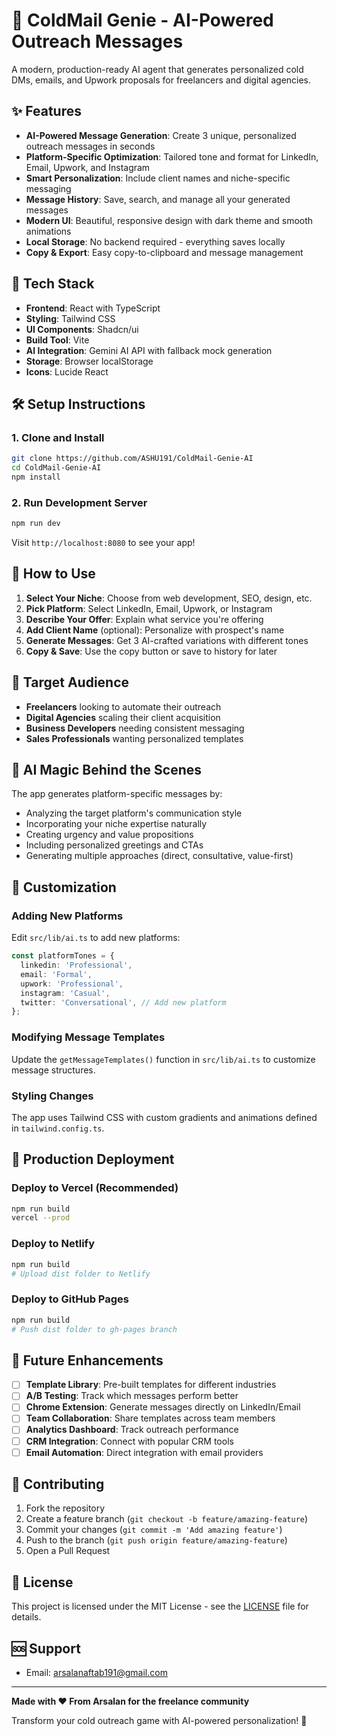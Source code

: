     
# 🧞 ColdMail Genie - AI-Powered Outreach Messages  
 
A modern, production-ready AI agent that generates personalized cold DMs, emails, and Upwork proposals for freelancers and digital agencies.

## ✨ Features              
                
- **AI-Powered Message Generation**: Create 3 unique, personalized outreach messages in seconds                
- **Platform-Specific Optimization**: Tailored tone and format for LinkedIn, Email, Upwork, and Instagram
- **Smart Personalization**: Include client names and niche-specific messaging       
- **Message History**: Save, search, and manage all your generated messages 
- **Modern UI**: Beautiful, responsive design with dark theme and smooth animations
- **Local Storage**: No backend required - everything saves locally
- **Copy & Export**: Easy copy-to-clipboard and message management

## 🚀 Tech Stack
        
- **Frontend**: React with TypeScript
- **Styling**: Tailwind CSS
- **UI Components**: Shadcn/ui
- **Build Tool**: Vite
- **AI Integration**: Gemini AI API with fallback mock generation
- **Storage**: Browser localStorage
- **Icons**: Lucide React

## 🛠️ Setup Instructions

### 1. Clone and Install
```bash
git clone https://github.com/ASHU191/ColdMail-Genie-AI
cd ColdMail-Genie-AI
npm install 
```

### 2. Run Development Server
```bash
npm run dev
```

Visit `http://localhost:8080` to see your app!

## 📖 How to Use

1. **Select Your Niche**: Choose from web development, SEO, design, etc.
2. **Pick Platform**: Select LinkedIn, Email, Upwork, or Instagram
3. **Describe Your Offer**: Explain what service you're offering
4. **Add Client Name** (optional): Personalize with prospect's name
5. **Generate Messages**: Get 3 AI-crafted variations with different tones
6. **Copy & Save**: Use the copy button or save to history for later

## 🎯 Target Audience

- **Freelancers** looking to automate their outreach
- **Digital Agencies** scaling their client acquisition
- **Business Developers** needing consistent messaging
- **Sales Professionals** wanting personalized templates

## 🧞 AI Magic Behind the Scenes

The app generates platform-specific messages by:
- Analyzing the target platform's communication style
- Incorporating your niche expertise naturally
- Creating urgency and value propositions
- Including personalized greetings and CTAs
- Generating multiple approaches (direct, consultative, value-first)

## 🔧 Customization

### Adding New Platforms
Edit `src/lib/ai.ts` to add new platforms:
```typescript
const platformTones = {
  linkedin: 'Professional',
  email: 'Formal',
  upwork: 'Professional',
  instagram: 'Casual',
  twitter: 'Conversational', // Add new platform
};
```

### Modifying Message Templates
Update the `getMessageTemplates()` function in `src/lib/ai.ts` to customize message structures.

### Styling Changes
The app uses Tailwind CSS with custom gradients and animations defined in `tailwind.config.ts`.

## 🚀 Production Deployment

### Deploy to Vercel (Recommended)
```bash
npm run build
vercel --prod
```

### Deploy to Netlify
```bash
npm run build
# Upload dist folder to Netlify
```

### Deploy to GitHub Pages
```bash
npm run build
# Push dist folder to gh-pages branch
```

## 🔮 Future Enhancements

- [ ] **Template Library**: Pre-built templates for different industries
- [ ] **A/B Testing**: Track which messages perform better
- [ ] **Chrome Extension**: Generate messages directly on LinkedIn/Email
- [ ] **Team Collaboration**: Share templates across team members
- [ ] **Analytics Dashboard**: Track outreach performance
- [ ] **CRM Integration**: Connect with popular CRM tools
- [ ] **Email Automation**: Direct integration with email providers

## 🤝 Contributing

1. Fork the repository
2. Create a feature branch (`git checkout -b feature/amazing-feature`)
3. Commit your changes (`git commit -m 'Add amazing feature'`)
4. Push to the branch (`git push origin feature/amazing-feature`)
5. Open a Pull Request

## 📄 License

This project is licensed under the MIT License - see the [LICENSE](LICENSE) file for details.

## 🆘 Support

- Email: arsalanaftab191@gmail.com

---

**Made with ❤️ From Arsalan for the freelance community**

Transform your cold outreach game with AI-powered personalization! 🚀

